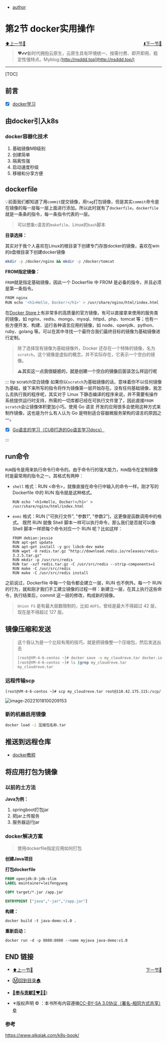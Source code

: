 + [author](http://nsddd.top)

# 第2节 docker实用操作

<div><a href = '1.md' style='float:left'>⬆️上一节🔗  </a><a href = '3.md' style='float: right'>  ⬇️下一节🔗</a></div>
<br>

> ❤️💕💕新时代拥抱云原生，云原生具有环境统一、按需付费、即开即用、稳定性强特点。Myblog:[http://nsddd.top](http://nsddd.top/)

---
[TOC]

## 前言

+ [x] [docker学习](https://docker.nsddd.top)



## 由docker引入k8s

### docker容器化技术

1. 基础镜像MB级别
2. 创建简单
3. 隔离性强
4. 启动速度秒级
5. 移植和分享方便



## dockerfile

 💡前面我们都知道了用`commit`提交镜像，用`tag`打包镜像，但是其实`commit`命令是在镜像的每一层每一层上面进行添加。所以此时就有了`dockerfile`，`dockerfile`就是一条条的指令，每一条指令代表的一层。

> 可以想象`c`语言的`makefile`、Linux的`bash`脚本

**目录选择：**

其实对于我个人喜欢在Linux的根目录下创建专门存放docker的镜像，喜欢在win的`D`盘根目录下创建docker镜像

```bash
mkdir -p /docker/nginx && mkdir -p /docker/tomcat
```



**FROM指定镜像：**

`FROM`就是指定基础镜像，因此一个 Dockerfile 中 FROM 是必备的指令，并且必须是第一条指令。

```bash
FROM nginx
RUN echo '<h1>Hello, Docker!</h1>' > /usr/share/nginx/html/index.html
```

在[Docker Store](https://store.docker.com/)上有非常多的高质量的官方镜像，有可以直接拿来使用的服务类的镜像，如 nginx、redis、mongo、mysql、httpd、php、tomcat 等；也有一些方便开发、构建、运行各种语言应用的镜像，如 node、openjdk、python、ruby、golang 等。可以在其中寻找一个最符合我们最终目标的镜像为基础镜像进行定制。

> 除了选择现有镜像为基础镜像外，Docker 还存在一个特殊的镜像，名为`scratch`。这个镜像是虚拟的概念，并不实际存在，它表示一个空白的镜像。
>
> **⚠️其实这一点我很疑惑的，就是创建一个空白的镜像后面该怎么样运行呢**



::: tip scratch空白镜像
如果你以`scratch`为基础镜像的话，意味着你不以任何镜像为基础，接下来所写的指令将作为镜像第一层开始存在。没有任何基础镜像，我怎么去执行我的程序呢，其实对于 Linux 下静态编译的程序来说，并不需要有操作系统提供运行时支持，所需的一切库都已经在可执行文件里了，因此直接`FROM scratch`会让镜像体积更加小巧。使用 Go 语言 开发的应用很多会使用这种方式来制作镜像，这也是为什么有人认为 Go 是特别适合容器微服务架构的语言的原因之一。

+ [x] [Go语言的学习（CUB打造的Go语言学习docs）](https://go.nsddd.top)

:::



## run命令

`RUN`指令是用来执行命令行命令的。由于命令行的强大能力，`RUN`指令在定制镜像时是最常用的指令之一。其格式有两种：

+ `shell` 格式：RUN <命令>，就像直接在命令行中输入的命令一样。刚才写的 Dockerfile 中的 RUN 指令就是这种格式。

  ```shell
  RUN echo '<h1>Hello, Docker!</h1>' > /usr/share/nginx/html/index.html
  ```

+ `exec` 格式：RUN ["可执行文件", "参数1", "参数2"]，这更像是函数调用中的格式。 既然 RUN 就像 Shell 脚本一样可以执行命令，那么我们是否就可以像 Shell 脚本一样把每个命令对应一个 RUN 呢？比如这样：

  ```docker
  FROM debian:jessie
  RUN apt-get update
  RUN apt-get install -y gcc libc6-dev make
  RUN wget -O redis.tar.gz "http://download.redis.io/releases/redis-3.2.5.tar.gz"
  RUN mkdir -p /usr/src/redis
  RUN tar -xzf redis.tar.gz -C /usr/src/redis --strip-components=1
  RUN make -C /usr/src/redis
  RUN make -C /usr/src/redis install
  ```

之前说过，Dockerfile 中每一个指令都会建立一层，RUN 也不例外。每一个 RUN 的行为，就和刚才我们手工建立镜像的过程一样：新建立一层，在其上执行这些命令，执行结束后，commit 这一层的修改，构成新的镜像。

> `Union FS` 是有最大层数限制的，比如 `AUFS`，曾经是最大不得超过 42 层，现在是不得超过 127 层。



## 镜像压缩和发送

> 这个我认为是一个比较有用的技巧，就是把镜像整一个压缩包，然后发送出去
>
> ```bash
> [root@VM-4-6-centos ~]# docker save -o my_cloudreve.tar docker.io/3293172751/my_cloudreve:1.0
> [root@VM-4-6-centos ~]# ls |grep my_cloudreve.tar 
> my_cloudreve.tar
> ```

### 远程传输scp

```
[root@VM-4-6-centos ~]# scp my_cloudreve.tar root@110.42.175.115:/scp/
```

![image-20221018100209153](http://sm.nsddd.top/smimage-20221018100209153.png)



### 新的机器启用镜像

```bash
docker load -i 压缩包名称.tar
```



## 推送到远程仓库

+ [docker教程](https://docker.nsddd.top)



## 将应用打包为镜像

### 以前的土方法

**Java为例：**

1. springboot打包jar
2. 把jar上传服务
3. 服务器运行jar



### docker解决方案

> 使用dockerfile指定应用如何打包

**创建Java项目**

**打包dockerfile**

```dockerfile
FROM openjdk:8-jdk-slim
LABEL maintainer=leifengyang

COPY target/*.jar /app.jar

ENTRYPOINT ["java","-jar","/app.jar"]
```



**构建：**

```dockerfile
docker build -t java-demo:v1.0 .
```



**重新启动：**

```
docker run -d -p 8080:8080 --name myjava java-demo:v1.0
```



## END 链接

<ul><li><div><a href = '1.md' style='float:left'>⬆️上一节🔗  </a><a href = '3.md' style='float: right'>  ️下一节🔗</a></div></li></ul>

+ [Ⓜ️回到目录🏠](../README.md)

+ [**🫵参与贡献💞❤️‍🔥💖**](https://nsddd.top/archives/contributors))

+ ✴️版权声明 &copy; ：本书所有内容遵循[CC-BY-SA 3.0协议（署名-相同方式共享）&copy;](http://zh.wikipedia.org/wiki/Wikipedia:CC-by-sa-3.0协议文本) 



### 参考

https://www.qikqiak.com/k8s-book/
